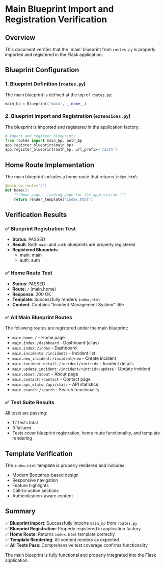# Main Blueprint Import and Registration Verification

## Overview
This document verifies that the 'main' blueprint from `routes.py` is properly imported and registered in the Flask application.

## Blueprint Configuration

### 1. Blueprint Definition (`routes.py`)
The main blueprint is defined at the top of `routes.py`:
```python
main_bp = Blueprint('main', __name__)
```

### 2. Blueprint Import and Registration (`extensions.py`)
The blueprint is imported and registered in the application factory:
```python
# Import and register blueprints
from routes import main_bp, auth_bp
app.register_blueprint(main_bp)
app.register_blueprint(auth_bp, url_prefix='/auth')
```

## Home Route Implementation

The main blueprint includes a home route that returns `index.html`:
```python
@main_bp.route('/')
def home():
    """Home page - landing page for the application."""
    return render_template('index.html')
```

## Verification Results

### ✅ Blueprint Registration Test
- **Status**: PASSED
- **Result**: Both `main` and `auth` blueprints are properly registered
- **Registered Blueprints**:
  - main: main
  - auth: auth

### ✅ Home Route Test  
- **Status**: PASSED
- **Route**: `/` (main.home)
- **Response**: 200 OK
- **Template**: Successfully renders `index.html`
- **Content**: Contains "Incident Management System" title

### ✅ All Main Blueprint Routes
The following routes are registered under the main blueprint:
- `main.home`: `/` - Home page
- `main.index`: `/dashboard` - Dashboard (alias)
- `main.index`: `/index` - Dashboard  
- `main.incidents`: `/incidents` - Incident list
- `main.new_incident`: `/incident/new` - Create incident
- `main.incident_detail`: `/incident/<int:id>` - Incident details
- `main.update_incident`: `/incident/<int:id>/update` - Update incident
- `main.about`: `/about` - About page
- `main.contact`: `/contact` - Contact page
- `main.api_stats`: `/api/stats` - API statistics
- `main.search`: `/search` - Search functionality

### ✅ Test Suite Results
All tests are passing:
- 12 tests total
- 0 failures
- Tests cover blueprint registration, home route functionality, and template rendering

## Template Verification

The `index.html` template is properly rendered and includes:
- Modern Bootstrap-based design
- Responsive navigation
- Feature highlights
- Call-to-action sections
- Authentication-aware content

## Summary

✅ **Blueprint Import**: Successfully imports `main_bp` from `routes.py`  
✅ **Blueprint Registration**: Properly registered in application factory  
✅ **Home Route**: Returns `index.html` template correctly  
✅ **Template Rendering**: All content renders as expected  
✅ **All Tests Pass**: Comprehensive test coverage confirms functionality  

The main blueprint is fully functional and properly integrated into the Flask application.
